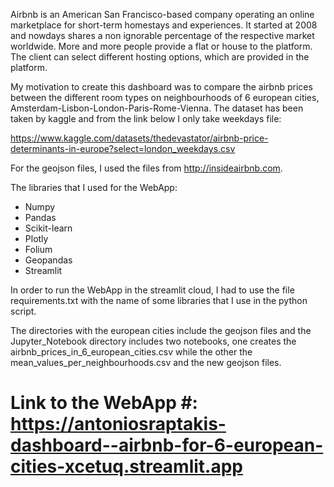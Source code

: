 Airbnb is an American San Francisco-based company operating an online marketplace for short-term homestays and experiences. It started at 2008 and nowdays shares a non ignorable percentage of the respective market worldwide. More and more people provide a flat or house to the platform. The client can select different hosting options, which are provided in the platform.

My motivation to create this dashboard was to compare the airbnb prices between the different room types on neighbourhoods of 6 european cities, Amsterdam-Lisbon-London-Paris-Rome-Vienna. The dataset has been taken by kaggle and from the link below I only take weekdays file:

https://www.kaggle.com/datasets/thedevastator/airbnb-price-determinants-in-europe?select=london_weekdays.csv

For the geojson files, I used the files from http://insideairbnb.com.

The libraries that I used for the WebApp:

- Numpy
- Pandas
- Scikit-learn
- Plotly
- Folium
- Geopandas
- Streamlit

In order to run the WebApp in the streamlit cloud, I had to use the file requirements.txt with the name of some libraries that I use in the python script.

The directories with the european cities include the geojson files and the Jupyter_Notebook directory includes two notebooks, one creates the airbnb_prices_in_6_european_cities.csv while the other the mean_values_per_neighbourhoods.csv and the new geojson files.



# Link to the WebApp #: https://antoniosraptakis-dashboard--airbnb-for-6-european-cities-xcetuq.streamlit.app
